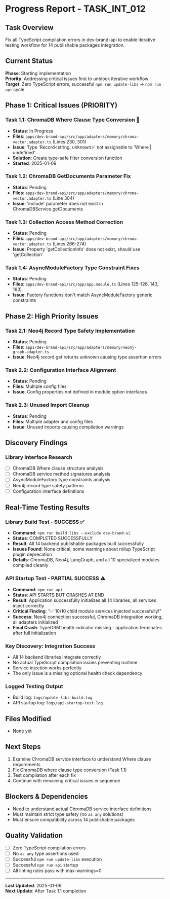 # Progress Report - TASK_INT_012

## Task Overview
Fix all TypeScript compilation errors in dev-brand-api to enable iterative testing workflow for 14 publishable packages integration.

## Current Status
**Phase**: Starting implementation  
**Priority**: Addressing critical issues first to unblock iterative workflow  
**Target**: Zero TypeScript errors, successful `npm run update-libs` → `npm run api` cycle

## Phase 1: Critical Issues (PRIORITY)

### Task 1.1: ChromaDB Where Clause Type Conversion 🔄
- **Status**: In Progress
- **Files**: `apps/dev-brand-api/src/app/adapters/memory/chroma-vector.adapter.ts` (Lines 230, 301)
- **Issue**: Type 'Record<string, unknown>' not assignable to 'Where | undefined'
- **Solution**: Create type-safe filter conversion function
- **Started**: 2025-01-09

### Task 1.2: ChromaDB GetDocuments Parameter Fix
- **Status**: Pending
- **Files**: `apps/dev-brand-api/src/app/adapters/memory/chroma-vector.adapter.ts` (Line 304)
- **Issue**: 'include' parameter does not exist in ChromaDBService.getDocuments

### Task 1.3: Collection Access Method Correction
- **Status**: Pending
- **Files**: `apps/dev-brand-api/src/app/adapters/memory/chroma-vector.adapter.ts` (Lines 266-274)
- **Issue**: Property 'getCollectionInfo' does not exist, should use 'getCollection'

### Task 1.4: AsyncModuleFactory Type Constraint Fixes
- **Status**: Pending
- **Files**: `apps/dev-brand-api/src/app/app.module.ts` (Lines 125-126, 143, 163)
- **Issue**: Factory functions don't match AsyncModuleFactory<T> generic constraints

## Phase 2: High Priority Issues

### Task 2.1: Neo4j Record Type Safety Implementation
- **Status**: Pending
- **Files**: `apps/dev-brand-api/src/app/adapters/memory/neo4j-graph.adapter.ts`
- **Issue**: Neo4j record.get returns unknown causing type assertion errors

### Task 2.2: Configuration Interface Alignment
- **Status**: Pending
- **Files**: Multiple config files
- **Issue**: Config properties not defined in module option interfaces

### Task 2.3: Unused Import Cleanup
- **Status**: Pending
- **Files**: Multiple adapter and config files
- **Issue**: Unused imports causing compilation warnings

## Discovery Findings

### Library Interface Research
- [ ] ChromaDB Where clause structure analysis
- [ ] ChromaDB service method signatures analysis
- [ ] AsyncModuleFactory type constraints analysis
- [ ] Neo4j record type safety patterns
- [ ] Configuration interface definitions

## Real-Time Testing Results

### Library Build Test - SUCCESS ✅
- **Command**: `npm run build:libs --exclude dev-brand-ui`
- **Status**: COMPLETED SUCCESSFULLY
- **Result**: All 14 backend publishable packages built successfully
- **Issues Found**: None critical, some warnings about rollup TypeScript plugin deprecation
- **Details**: ChromaDB, Neo4j, LangGraph, and all 10 specialized modules compiled cleanly

### API Startup Test - PARTIAL SUCCESS ⚠️
- **Command**: `npm run api`
- **Status**: API STARTS BUT CRASHES AT END
- **Result**: Application successfully initializes all 14 libraries, all services inject correctly
- **Critical Finding**: "✅ 10/10 child module services injected successfully!"
- **Success**: Neo4j connection successful, ChromaDB integration working, all adapters initialized
- **Final Crash**: TypeORM health indicator missing - application terminates after full initialization

### Key Discovery: Integration Success
- All 14 backend libraries integrate correctly
- No actual TypeScript compilation issues preventing runtime
- Service injection works perfectly
- The only issue is a missing optional health check dependency

### Logged Testing Output
- Build log: `logs/update-libs-build.log`
- API startup log: `logs/api-startup-test.log`

## Files Modified
- None yet

## Next Steps
1. Examine ChromaDB service interface to understand Where clause requirements
2. Fix ChromaDB where clause type conversion (Task 1.1)
3. Test compilation after each fix
4. Continue with remaining critical issues in sequence

## Blockers & Dependencies
- Need to understand actual ChromaDB service interface definitions
- Must maintain strict type safety (no `as any` solutions)
- Must ensure compatibility across 14 publishable packages

## Quality Validation
- [ ] Zero TypeScript compilation errors
- [ ] No `as any` type assertions used
- [ ] Successful `npm run update-libs` execution
- [ ] Successful `npm run api` startup
- [ ] All linting rules pass with max-warnings=0

---
**Last Updated**: 2025-01-09  
**Next Update**: After Task 1.1 completion
